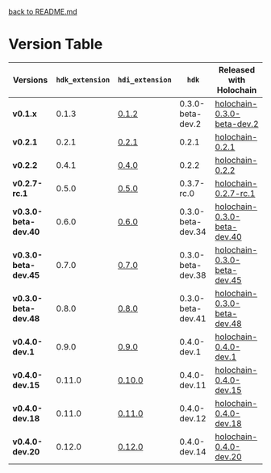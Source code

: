 [back to README.md](README.md)


# Version Table

| Versions               | `hdk_extension` | `hdi_extension`                                              | `hdk`             | Released with Holochain                                                                                |
|------------------------|-----------------|--------------------------------------------------------------|-------------------|--------------------------------------------------------------------------------------------------------|
| **v0.1.x**             | 0.1.3           | [0.1.2](https://crates.io/crates/whi_hdi_extensions/0.1.2)   | 0.3.0-beta-dev.2  | [holochain-0.3.0-beta-dev.2](https://github.com/holochain/holochain/tree/holochain-0.3.0-beta-dev.2)   |
| **v0.2.1**             | 0.2.1           | [0.2.1](https://crates.io/crates/whi_hdi_extensions/0.2.1)   | 0.2.1             | [holochain-0.2.1](https://github.com/holochain/holochain/tree/holochain-0.2.1)                         |
| **v0.2.2**             | 0.4.1           | [0.4.0](https://crates.io/crates/whi_hdi_extensions/0.4.0)   | 0.2.2             | [holochain-0.2.2](https://github.com/holochain/holochain/tree/holochain-0.2.2)                         |
| **v0.2.7-rc.1**        | 0.5.0           | [0.5.0](https://crates.io/crates/whi_hdi_extensions/0.5.0)   | 0.3.7-rc.0        | [holochain-0.2.7-rc.1](https://github.com/holochain/holochain/tree/holochain-0.2.7-rc.1)               |
| **v0.3.0-beta-dev.40** | 0.6.0           | [0.6.0](https://crates.io/crates/whi_hdi_extensions/0.6.0)   | 0.3.0-beta-dev.34 | [holochain-0.3.0-beta-dev.40](https://github.com/holochain/holochain/tree/holochain-0.3.0-beta-dev.40) |
| **v0.3.0-beta-dev.45** | 0.7.0           | [0.7.0](https://crates.io/crates/whi_hdi_extensions/0.7.0)   | 0.3.0-beta-dev.38 | [holochain-0.3.0-beta-dev.45](https://github.com/holochain/holochain/tree/holochain-0.3.0-beta-dev.45) |
| **v0.3.0-beta-dev.48** | 0.8.0           | [0.8.0](https://crates.io/crates/whi_hdi_extensions/0.8.0)   | 0.3.0-beta-dev.41 | [holochain-0.3.0-beta-dev.48](https://github.com/holochain/holochain/tree/holochain-0.3.0-beta-dev.48) |
| **v0.4.0-dev.1**       | 0.9.0           | [0.9.0](https://crates.io/crates/whi_hdi_extensions/0.9.0)   | 0.4.0-dev.1       | [holochain-0.4.0-dev.1](https://github.com/holochain/holochain/tree/holochain-0.4.0-dev.1)             |
| **v0.4.0-dev.15**      | 0.11.0          | [0.10.0](https://crates.io/crates/whi_hdi_extensions/0.10.0) | 0.4.0-dev.11      | [holochain-0.4.0-dev.15](https://github.com/holochain/holochain/tree/holochain-0.4.0-dev.15)           |
| **v0.4.0-dev.18**      | 0.11.0          | [0.11.0](https://crates.io/crates/whi_hdi_extensions/0.11.0) | 0.4.0-dev.12      | [holochain-0.4.0-dev.18](https://github.com/holochain/holochain/tree/holochain-0.4.0-dev.18)           |
| **v0.4.0-dev.20**      | 0.12.0          | [0.12.0](https://crates.io/crates/whi_hdi_extensions/0.12.0) | 0.4.0-dev.14      | [holochain-0.4.0-dev.20](https://github.com/holochain/holochain/tree/holochain-0.4.0-dev.20)           |
